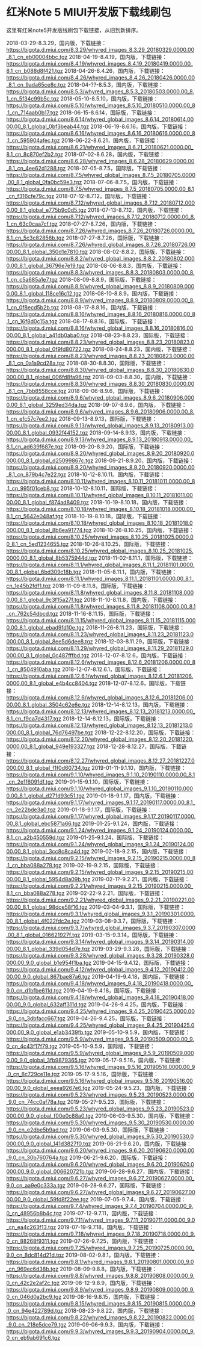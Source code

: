 ﻿# 红米Note 5 MIUI开发版下载线刷包

这里有红米note5开发版线刷包下载链接，从旧到新排序。

2018-03-29-8.3.29，国内版，下载链接：https://bigota.d.miui.com/8.3.29/whyred_images_8.3.29_20180329.0000.00_8.1_cn_eb00004bbc.tgz
2018-04-19-8.4.19，国内版，下载链接：https://bigota.d.miui.com/8.4.19/whyred_images_8.4.19_20180419.0000.00_8.1_cn_b088d8f421.tgz
2018-04-26-8.4.26，国内版，下载链接：https://bigota.d.miui.com/8.4.26/whyred_images_8.4.26_20180426.0000.00_8.1_cn_9ada65ce8c.tgz
2018-04-??-8.5.3，国内版，下载链接：https://bigota.d.miui.com/8.5.3/whyred_images_8.5.3_20180503.0000.00_8.1_cn_5f34c99b5c.tgz
2018-05-10-8.5.10，国内版，下载链接：https://bigota.d.miui.com/8.5.10/whyred_images_8.5.10_20180510.0000.00_8.1_cn_714aab0b17.tgz
2018-06-15-8.6.14，国际版，下载链接：https://bigota.d.miui.com/8.6.14/whyred_global_images_8.6.14_20180614.0000.00_8.1_global_0bf3beab44.tgz
2018-06-19-8.6.16，国内版，下载链接：https://bigota.d.miui.com/8.6.16/whyred_images_8.6.16_20180616.0000.00_8.1_cn_595904afec.tgz
2018-06-22-8.6.21，国内版，下载链接：https://bigota.d.miui.com/8.6.21/whyred_images_8.6.21_20180621.0000.00_8.1_cn_8c870ef2b2.tgz
2018-07-02-8.6.28，国内版，下载链接：https://bigota.d.miui.com/8.6.28/whyred_images_8.6.28_20180629.0000.00_8.1_cn_4ee62d1288.tgz
2018-07-05-8.7.5，国际版，下载链接：https://bigota.d.miui.com/8.7.5/whyred_global_images_8.7.5_20180705.0000.00_8.1_global_0fa0bc59e3.tgz
2018-07-06-8.7.5，国内版，下载链接：https://bigota.d.miui.com/8.7.5/whyred_images_8.7.5_20180705.0000.00_8.1_cn_f316cfe79c.tgz
2018-07-12-8.7.12，国际版，下载链接：https://bigota.d.miui.com/8.7.12/whyred_global_images_8.7.12_20180712.0000.00_8.1_global_e775b9c0d5.tgz
2018-07-13-8.7.12，国内版，下载链接：https://bigota.d.miui.com/8.7.12/whyred_images_8.7.12_20180712.0000.00_8.1_cn_63c0caa7cf.tgz
2018-07-27-8.7.26，国内版，下载链接：https://bigota.d.miui.com/8.7.26/whyred_images_8.7.26_20180726.0000.00_8.1_cn_5c3c82856b.tgz
2018-07-27-8.7.26，国际版，下载链接：https://bigota.d.miui.com/8.7.26/whyred_global_images_8.7.26_20180726.0000.00_8.1_global_350d1e7810.tgz
2018-08-02-8.8.2，国际版，下载链接：https://bigota.d.miui.com/8.8.2/whyred_global_images_8.8.2_20180802.0000.00_8.1_global_36796e7e19.tgz
2018-08-06-8.8.3，国内版，下载链接：https://bigota.d.miui.com/8.8.3/whyred_images_8.8.3_20180803.0000.00_8.1_cn_c5a685a1e7.tgz
2018-08-09-8.8.9，国际版，下载链接：https://bigota.d.miui.com/8.8.9/whyred_global_images_8.8.9_20180809.0000.00_8.1_global_118ce16c12.tgz
2018-08-10-8.8.9，国内版，下载链接：https://bigota.d.miui.com/8.8.9/whyred_images_8.8.9_20180809.0000.00_8.1_cn_0f8ecd5b2b.tgz
2018-08-17-8.8.16，国内版，下载链接：https://bigota.d.miui.com/8.8.16/whyred_images_8.8.16_20180816.0000.00_8.1_cn_16f8d0c15a.tgz
2018-08-17-8.8.16，国际版， 下载链接：https://bigota.d.miui.com/8.8.16/whyred_global_images_8.8.16_20180816.0000.00_8.1_global_a41db0aba0.tgz
2018-08-23-8.8.23，国际版，下载链接：https://bigota.d.miui.com/8.8.23/whyred_global_images_8.8.23_20180823.0000.00_8.1_global_0f9fd80722.tgz
2018-08-24-8.8.23，国内版，下载链接：https://bigota.d.miui.com/8.8.23/whyred_images_8.8.23_20180823.0000.00_8.1_cn_0a1a9cd28a.tgz
2018-08-30-8.8.30，国际版，下载链接：https://bigota.d.miui.com/8.8.30/whyred_global_images_8.8.30_20180830.0000.00_8.1_global_006fd8fa96.tgz
2018-09-03-8.8.30，国内版，下载链接：https://bigota.d.miui.com/8.8.30/whyred_images_8.8.30_20180830.0000.00_8.1_cn_7bb8558cce.tgz
2018-09-06-8.9.6，国际版，下载链接：https://bigota.d.miui.com/8.9.6/whyred_global_images_8.9.6_20180906.0000.00_8.1_global_3259ed34da.tgz
2018-09-07-8.9.6，国内版， 下载链接：https://bigota.d.miui.com/8.9.6/whyred_images_8.9.6_20180906.0000.00_8.1_cn_efc57c7ee2.tgz
2018-09-13-8.9.13，国际版，下载链接：https://bigota.d.miui.com/8.9.13/whyred_global_images_8.9.13_20180913.0000.00_8.1_global_0932f44152.tgz
2018-09-14-8.9.13，国内版，下载链接：https://bigota.d.miui.com/8.9.13/whyred_images_8.9.13_20180913.0000.00_8.1_cn_ad639f687e.tgz
2018-09-20-8.9.20，国际版，下载链接：https://bigota.d.miui.com/8.9.20/whyred_global_images_8.9.20_20180920.0000.00_8.1_global_d25099867c.tgz
2018-09-21-8.9.20，国内版，下载链接：https://bigota.d.miui.com/8.9.20/whyred_images_8.9.20_20180920.0000.00_8.1_cn_879b4c7e22.tgz
2018-10-12-8.10.11。国内版，下载链接：https://bigota.d.miui.com/8.10.11/whyred_images_8.10.11_20181011.0000.00_8.1_cn_995f01ceb8.tgz
2018-10-12-8.10.11，国际版，下载链接：https://bigota.d.miui.com/8.10.11/whyred_global_images_8.10.11_20181011.0000.00_8.1_global_f874ad8409.tgz
2018-10-19-8.10.18，国内版，下载链接：https://bigota.d.miui.com/8.10.18/whyred_images_8.10.18_20181018.0000.00_8.1_cn_5642e048af.tgz
2018-10-19-8.10.18，国际版，下载链接：https://bigota.d.miui.com/8.10.18/whyred_global_images_8.10.18_20181018.0000.00_8.1_global_8b6ea91774.tgz
2018-10-26-8.10.25，国内版，下载链接：https://bigota.d.miui.com/8.10.25/whyred_images_8.10.25_20181025.0000.00_8.1_cn_5ed1234655.tgz
2018-10-26-8.10.25，国际版，下载链接：https://bigota.d.miui.com/8.10.25/whyred_global_images_8.10.25_20181025.0000.00_8.1_global_8b5375944d.tgz
2018-11-02-8.11.1，国际版，下载链接：https://bigota.d.miui.com/8.11.1/whyred_global_images_8.11.1_20181101.0000.00_8.1_global_6bd309c18b.tgz
2018-11-05-8.11.1，国内版，下载链接：https://bigota.d.miui.com/8.11.1/whyred_images_8.11.1_20181101.0000.00_8.1_cn_1e45b2fdf1.tgz
2018-11-09-8.11.8，国际版，下载链接：https://bigota.d.miui.com/8.11.8/whyred_global_images_8.11.8_20181108.0000.00_8.1_global_9c3f15a27f.tgz
2018-11-10-8.11.8，国内版，下载链接：https://bigota.d.miui.com/8.11.8/whyred_images_8.11.8_20181108.0000.00_8.1_cn_762c54dbcd.tgz
2018-11-16-8.11.15，国际版，下载链接：https://bigota.d.miui.com/8.11.15/whyred_global_images_8.11.15_20181115.0000.00_8.1_global_ebad9fd10e.tgz
2018-11-26-8.11.23，国际版，下载链接：https://bigota.d.miui.com/8.11.23/whyred_global_images_8.11.23_20181123.0000.00_8.1_global_8ee5d6dee8.tgz
2018-12-03-8.11.29，国际版，下载链接：https://bigota.d.miui.com/8.11.29/whyred_global_images_8.11.29_20181129.0000.00_8.1_global_0c487fffbd.tgz
2018-12-07-8.12.6，国内版，下载链接：https://bigota.d.miui.com/8.12.6/whyred_images_8.12.6_20181206.0000.00_8.1_cn_8504910aba.tgz
2018-12-07-8.12.6.1，国际版，下载链接：https://bigota.d.miui.com/8.12.6.1/whyred_global_images_8.12.6.1_20181206.0000.00_8.1_global_e4b4cc8404.tgz
2018-12-07-8.12.6，国际版，下载链接：https://bigota.d.miui.com/8.12.6/whyred_global_images_8.12.6_20181206.0000.00_8.1_global_3504c62e6e.tgz
2018-12-14-8.12.13，国内版，下载链接：https://bigota.d.miui.com/8.12.13/whyred_images_8.12.13_20181213.0000.00_8.1_cn_f9ca7d4317.tgz
2018-12-14-8.12.13，国际版，下载链接：https://bigota.d.miui.com/8.12.13/whyred_global_images_8.12.13_20181213.0000.00_8.1_global_76d76497be.tgz
2018-12-22-8.12.20，国际版，下载链接：https://bigota.d.miui.com/8.12.20/whyred_global_images_8.12.20_20181220.0000.00_8.1_global_949e193327.tgz
2018-12-28-8.12.27，国际版，下载链接：https://bigota.d.miui.com/8.12.27/whyred_global_images_8.12.27_20181227.0000.00_8.1_global_f1f0d60734.tgz
2019-01-11-9.1.10，国内版，下载链接：https://bigota.d.miui.com/9.1.10/whyred_images_9.1.10_20190110.0000.00_8.1_cn_2e1f6091df.tgz
2019-01-15-9.1.10，国际版，下载链接：https://bigota.d.miui.com/9.1.10/whyred_global_images_9.1.10_20190110.0000.00_8.1_global_d271d93c51.tgz
2019-01-18-9.1.17，国内版，下载链接：https://bigota.d.miui.com/9.1.17/whyred_images_9.1.17_20190117.0000.00_8.1_cn_2e22bde3a0.tgz
2019-01-18-9.1.17，国际版，下载链接：https://bigota.d.miui.com/9.1.17/whyred_global_images_9.1.17_20190117.0000.00_8.1_global_ebc5871a66.tgz
2019-01-25-9.1.24，国内版，下载链接：https://bigota.d.miui.com/9.1.24/whyred_images_9.1.24_20190124.0000.00_8.1_cn_a2b450559d.tgz
2019-01-25-9.1.24，国际版，下载链接：https://bigota.d.miui.com/9.1.24/whyred_global_images_9.1.24_20190124.0000.00_8.1_global_3cc8c8ca4d.tgz
2019-02-18-9.2.15，国内版，下载链接：https://bigota.d.miui.com/9.2.15/whyred_images_9.2.15_20190215.0000.00_8.1_cn_bba088a278.tgz
2019-02-19-9.2.15，国际版，下载链接：https://bigota.d.miui.com/9.2.15/whyred_global_images_9.2.15_20190215.0000.00_8.1_global_5954d8a09b.tgz
2019-02-1?-9.2.21，国内版，下载链接：https://bigota.d.miui.com/9.2.21/whyred_images_9.2.15_20190215.0000.00_8.1_cn_bba088a278.tgz
2019-02-22-9.2.21，国际版，下载链接：https://bigota.d.miui.com/9.2.21/whyred_global_images_9.2.21_20190221.0000.00_8.1_global_98dce58f16.tgz
2019-03-04-9.3.1，国际版，下载链接：https://bigota.d.miui.com/9.3.1/whyred_global_images_9.3.1_20190301.0000.00_8.1_global_4f022fdc2e.tgz
2019-03-08-9.3.7，国际版，下载链接：https://bigota.d.miui.com/9.3.7/whyred_global_images_9.3.7_20190307.0000.00_8.1_global_016621927f.tgz
2019-03-15-9.3.14，国际版，下载链接：https://bigota.d.miui.com/9.3.14/whyred_global_images_9.3.14_20190314.0000.00_8.1_global_339d054d7e.tgz
2019-03-29-9.3.28，国际版，下载链接：https://bigota.d.miui.com/9.3.28/whyred_global_images_9.3.28_20190328.0000.00_9.0_global_b1e954f1ba.tgz
2019-04-15-9.4.12，国际版，下载链接：https://bigota.d.miui.com/9.4.12/whyred_global_images_9.4.12_20190412.0000.00_9.0_global_867bae87a6.tgz
2019-04-19-9.4.18，国内版，下载链接：https://bigota.d.miui.com/9.4.18/whyred_images_9.4.18_20190418.0000.00_9.0_cn_d1bfbe611d.tgz
2019-04-19-9.4.18，国际版，下载链接：https://bigota.d.miui.com/9.4.18/whyred_global_images_9.4.18_20190418.0000.00_9.0_global_632aff311d.tgz
2019-04-26-9.4.25，国内版，下载链接：https://bigota.d.miui.com/9.4.25/whyred_images_9.4.25_20190425.0000.00_9.0_cn_3dbfacc667.tgz
2019-04-26-9.4.25，国际版，下载链接：https://bigota.d.miui.com/9.4.25/whyred_global_images_9.4.25_20190425.0000.00_9.0_global_e1ab3439fb.tgz
2019-05-10-9.5.9，国内版，下载链接：https://bigota.d.miui.com/9.5.9/whyred_images_9.5.9_20190509.0000.00_9.0_cn_4c43f17f79.tgz
2019-05-10-9.5.9，国际版，下载链接：https://bigota.d.miui.com/9.5.9/whyred_global_images_9.5.9_20190509.0000.00_9.0_global_3fb9879365.tgz
2019-05-17-9.5.16，国内版，下载链接：https://bigota.d.miui.com/9.5.16/whyred_images_9.5.16_20190516.0000.00_9.0_cn_8c729ce11e.tgz
2019-05-17-9.5.16，国际版，下载链接：https://bigota.d.miui.com/9.5.16/whyred_global_images_9.5.16_20190516.0000.00_9.0_global_eeea9267e6.tgz
2019-05-24-9.5.23，国内版，下载链接：https://bigota.d.miui.com/9.5.23/whyred_images_9.5.23_20190523.0000.00_9.0_cn_74cc0af78a.tgz
2019-05-2?-9.5.23，国际版，下载链接：https://bigota.d.miui.com/9.5.23/whyred_global_images_9.5.23_20190523.0000.00_9.0_global_f00e0c88a0.tgz
2019-06-03-9.5.30，国内版，下载链接：https://bigota.d.miui.com/9.5.30/whyred_images_9.5.30_20190530.0000.00_9.0_cn_e2dbe5b9ad.tgz
2019-06-03-9.5.30，国际版，下载链接：https://bigota.d.miui.com/9.5.30/whyred_global_images_9.5.30_20190530.0000.00_9.0_global_141d3827f0.tgz
2019-06-21-9.6.20，国内版，下载链接：https://bigota.d.miui.com/9.6.20/whyred_images_9.6.20_20190620.0000.00_9.0_cn_30b760764a.tgz
2019-06-21-9.6.20，国际版，下载链接：https://bigota.d.miui.com/9.6.20/whyred_global_images_9.6.20_20190620.0000.00_9.0_global_006620721b.tgz
2019-06-28-9.6.27，国内版，下载链接：https://bigota.d.miui.com/9.6.27/whyred_images_9.6.27_20190627.0000.00_9.0_cn_aa9e0c333a.tgz
2019-06-28-9.6.27，国际版，下载链接：https://bigota.d.miui.com/9.6.27/whyred_global_images_9.6.27_20190627.0000.00_9.0_global_59fd8f22ee.tgz
2019-07-05-9.7.4，国内版，下载链接：https://bigota.d.miui.com/9.7.4/whyred_images_9.7.4_20190704.0000.00_9.0_cn_48956b8b4c.tgz
2019-07-12-9.7.11，国内版，下载链接：https://bigota.d.miui.com/9.7.11/whyred_images_9.7.11_20190711.0000.00_9.0_cn_ea4c263f13.tgz
2019-07-19-9.7.18，国内版，下载链接：https://bigota.d.miui.com/9.7.18/whyred_images_9.7.18_20190718.0000.00_9.0_cn_88268f9311.tgz
2019-07-26-9.7.25，国内版，下载链接：https://bigota.d.miui.com/9.7.25/whyred_images_9.7.25_20190725.0000.00_9.0_cn_8dc814d21d.tgz
2019-08-02-9.8.1，国内版，下载链接：https://bigota.d.miui.com/9.8.1/whyred_images_9.8.1_20190801.0000.00_9.0_cn_969ec6d38b.tgz
2019-08-09-9.8.8，国内版，下载链接：https://bigota.d.miui.com/9.8.8/whyred_images_9.8.8_20190808.0000.00_9.0_cn_42c2e2af2c.tgz
2019-08-12-9.8.9，国内版，下载链接：https://bigota.d.miui.com/9.8.9/whyred_images_9.8.9_20190809.0000.00_9.0_cn_046d0a2bc9.tgz
2019-08-16-9.8.15，国内版，下载链接：https://bigota.d.miui.com/9.8.15/whyred_images_9.8.15_20190815.0000.00_9.0_cn_94e422789d.tgz
2018-08-23-9.8.22，国内版，下载链接：https://bigota.d.miui.com/9.8.22/whyred_images_9.8.22_20190822.0000.00_9.0_cn_218e5dce79.tgz
2019-09-06-9.9.3，国内版，下载链接：https://bigota.d.miui.com/9.9.3/whyred_images_9.9.3_20190904.0000.00_9.0_cn_eb9ab691c6.tgz